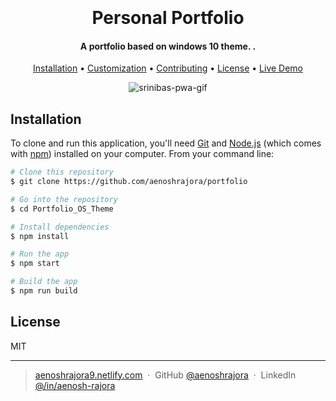 <h1 align="center">
  <br>

  <br>
  Personal Portfolio
  <br>
</h1>

<h4 align="center">A portfolio based on windows 10 theme. .</h4>

<p align="center">
  <a href="#installation">Installation</a> •
  <a href="#customization">Customization</a> •
  <a href="#contributing">Contributing</a> •
  <a href="#license">License</a> •
  <a href="https://aenoshrajora9.netlify.app/">Live Demo</a>
</p>

<p align="center">
  <img src="https://user-images.githubusercontent.com/18086651/120920034-63889e00-c6da-11eb-8dfa-1e97a9b0a829.gif" alt="srinibas-pwa-gif" />
</p>

## Installation

To clone and run this application, you'll need [Git](https://git-scm.com) and [Node.js](https://nodejs.org/en/download/) (which comes with [npm](http://npmjs.com)) installed on your computer. From your command line:

```bash
# Clone this repository
$ git clone https://github.com/aenoshrajora/portfolio

# Go into the repository
$ cd Portfolio_OS_Theme

# Install dependencies
$ npm install

# Run the app
$ npm start

# Build the app
$ npm run build
```

## License

MIT

---

> [aenoshrajora9.netlify.com](https://aenoshrajora9.netlify.com) &nbsp;&middot;&nbsp;
> GitHub [@aenoshrajora](https://github.com/aenoshrajora) &nbsp;&middot;&nbsp;
> LinkedIn [@/in/aenosh-rajora](https://www.linkedin.com/in/aenosh-rajora/)

